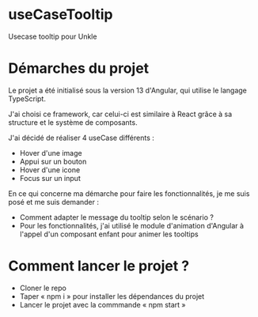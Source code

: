 # useCaseTooltip
Usecase tooltip pour Unkle

# Démarches du projet 

Le projet a été initialisé sous la version 13 d'Angular, qui utilise le langage TypeScript.

J'ai choisi ce framework, car celui-ci est similaire à React grâce à sa structure et le système de composants. 

J'ai décidé de réaliser 4 useCase différents : 

- Hover d'une image
- Appui sur un bouton
- Hover d'une icone
- Focus sur un input

En ce qui concerne ma démarche pour faire les fonctionnalités, je me suis posé et me suis demander :

- Comment adapter le message du tooltip selon le scénario ?
- Pour les fonctionnalités, j'ai utilisé le module d'animation d'Angular à l'appel d'un composant enfant pour animer les tooltips

# Comment lancer le projet ?

- Cloner le repo
- Taper « npm i » pour installer les dépendances du projet
- Lancer le projet avec la commmande « npm start »
